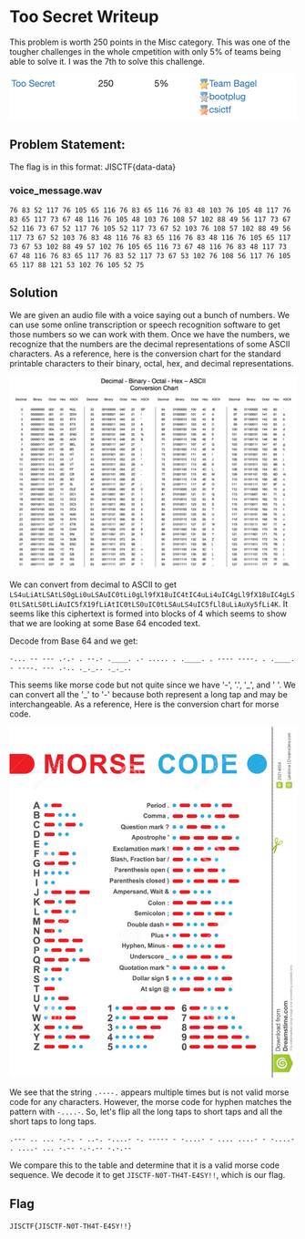 # Too Secret Writeup

This problem is worth 250 points in the Misc category. This was one of the tougher challenges in the whole cmpetition with only 5% of teams being able to solve it. I was the 7th to solve this challenge.

![](https://github.com/csn3rd/JISCTFWriteups/blob/master/Screen%20Shot%202020-11-21%20at%203.23.03%20PM.png)

## Problem Statement:
The flag is in this format: JISCTF{data-data}

### voice_message.wav
```
76 83 52 117 76 105 65 116 76 83 65 116 76 83 48 103 76 105 48 117 76 83 65 117 73 67 48 116 76 105 48 103 76 108 57 102 88 49 56 117 73 67 52 116 73 67 52 117 76 105 52 117 73 67 52 103 76 108 57 102 88 49 56 117 73 67 52 103 76 83 48 116 76 83 65 116 76 83 48 116 76 105 65 117 73 67 53 102 88 49 57 102 76 105 65 116 73 67 48 116 76 83 48 117 73 67 48 116 76 83 65 117 76 83 52 117 73 67 53 102 76 108 56 117 76 105 65 117 88 121 53 102 76 105 52 75
```

## Solution

We are given an audio file with a voice saying out a bunch of numbers. We can use some online transcription or speech recognition software to get those numbers so we can work with them. Once we have the numbers, we recognize that the numbers are the decimal representations of some ASCII characters. As a reference, here is the conversion chart for the standard printable characters to their binary, octal, hex, and decimal representations.

![](https://github.com/csn3rd/JISCTFWriteups/blob/master/ascii_table.png)

We can convert from decimal to ASCII to get `LS4uLiAtLSAtLS0gLi0uLSAuIC0tLi0gLl9fX18uIC4tIC4uLi4uIC4gLl9fX18uIC4gLS0tLSAtLS0tLiAuIC5fX19fLiAtIC0tLS0uIC0tLSAuLS4uIC5fLl8uLiAuXy5fLi4K`. It seems like this ciphertext is formed into blocks of 4 which seems to show that we are looking at some Base 64 encoded text.

Decode from Base 64 and we get:
```
-... -- --- .-.- . --.- .____. .- ..... . .____. . ---- ----. . .____. - ----. --- .-.. ._._.. ._._..
```

This seems like morse code but not quite since we have '-', '.', '\_', and ' '. We can convert all the '\_' to '-' because both represent a long tap and may be interchangeable. As a reference, Here is the conversion chart for morse code.

![](https://github.com/csn3rd/JISCTFWriteups/blob/master/morse_table.jpg)

We see that the string `.----.` appears multiple times but is not valid morse code for any characters. However, the morse code for hyphen matches the pattern with `-....-`. So, let's flip all the long taps to short taps and all the short taps to long taps.

```
.--- .. ... -.-. - ..-. -....- -. ----- - -....- - .... ....- - -....- . ....- ... -.-- -.-.-- -.-.--
```

We compare this to the table and determine that it is a valid morse code sequence. We decode it to get `JISCTF-N0T-TH4T-E4SY!!`, which is our flag.

## Flag

`JISCTF{JISCTF-N0T-TH4T-E4SY!!}`

